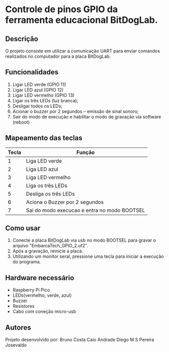 # Controle de pinos GPIO da ferramenta educacional BitDogLab.

## Descrição

O projeto consiste em utilizar a comunicação UART para enviar comandos realizados no computador para a placa BitDogLab.

## Funcionalidades

1. Ligar LED verde (GPIO 11)
2. Ligar LED azul (GPIO 12)
3. Ligar LED vermelho (GPIO 13)
4. Ligar os três LEDs (luz branca);
5. Desligar todos os LEDs;
6. Acionar o buzzer por 2 segundos – emissão de sinal sonoro;
7. Sair do modo de execução e habilitar o modo de gravação via software (reboot)

## Mapeamento das teclas

| Tecla | Função                  |
|-------|--------------------------|
| 1     | Liga LED verde           |
| 2     | Liga LED azul            |
| 3     | Liga LED vermelho        |
| 4     | Liga os três LEDs        |
| 5     | Desliga os três LEDs     |
| 6     | Aciona o Buzzer por 2 segundos |
| 7     | Sai do modo execucao e entra no modo BOOTSEL |

## Como usar

1. Conecte a placa BitDogLab via usb no modo BOOTSEL para gravar o arquivo "EmbarcaTech_GPIO_2.uf2".
2. Após a gravação, reinicie a placa.
3. Utilizando um monitor seral, pressione uma tecla para iniciar a execução do programa.

## Hardware necessário

- Raspberry Pi Pico
- LEDs(vermelho, verde, azul)
- Buzzer
- Resistores
- Cabo com coneção micro-usb

## Autores

Projeto desenvolvido por:
Bruno Costa
Caio Andrade
Diego M S Pereira
Josevaldo